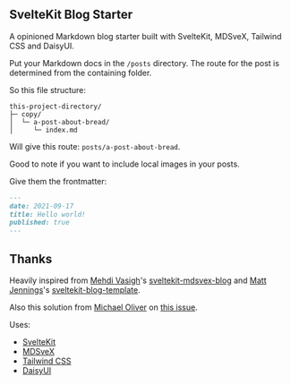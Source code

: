 ## SvelteKit Blog Starter

A opinioned Markdown blog starter built with SvelteKit, MDSveX,
Tailwind CSS and DaisyUI.

Put your Markdown docs in the `/posts` directory. The route for the
post is determined from the containing folder.

So this file structure:

```text
this-project-directory/
├─ copy/
│  └─ a-post-about-bread/
│     └─ index.md
```

Will give this route: `posts/a-post-about-bread`.

Good to note if you want to include local images in your posts.

Give them the frontmatter:

```markdown
---
date: 2021-09-17
title: Hello world!
published: true
---
```

## Thanks

Heavily inspired from [Mehdi Vasigh]'s [sveltekit-mdsvex-blog] and
[Matt Jennings]'s [sveltekit-blog-template].

Also this solution from [Michael Oliver] on [this issue].

Uses:

- [SvelteKit]
- [MDSveX]
- [Tailwind CSS]
- [DaisyUI]

<!-- Links -->

[mehdi vasigh]: https://github.com/mvasigh
[sveltekit-mdsvex-blog]:
	https://github.com/mvasigh/sveltekit-mdsvex-blog
[matt jennings]: https://github.com/mattjennings
[sveltekit-blog-template]:
	https://github.com/mattjennings/sveltekit-blog-template
[michael oliver]: https://github.com/michael0liver
[this issue]: https://github.com/pngwn/MDsveX/issues/294
[sveltekit]: https://kit.svelte.dev/
[mdsvex]: https://mdsvex.com/
[tailwind css]: https://tailwindcss.com/
[daisyui]: https://daisyui.com/
